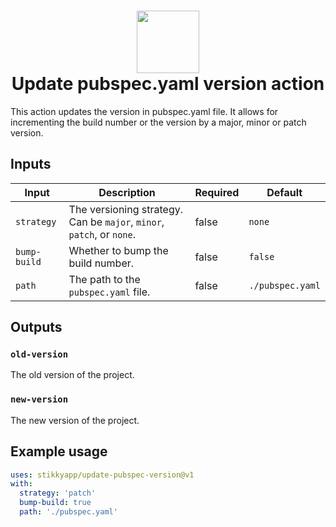 <h1 align="center">
    <a href="https://stikky.co/">
        <img width=100 src="https://avatars.githubusercontent.com/u/99006953">
    </a>
    <br>
    Update pubspec.yaml version action
</h1>

This action updates the version in pubspec.yaml file. It allows for incrementing the build number or the version by a major, minor or patch version.

## Inputs

| Input         | Description                                                           | Required | Default          |
|---------------|-----------------------------------------------------------------------|----------|------------------|
| `strategy`    | The versioning strategy. Can be `major`, `minor`, `patch`, or `none`. | false    | `none`           |
| `bump-build`  | Whether to bump the build number.                                     | false    | `false`          |
| `path`        | The path to the `pubspec.yaml` file.                                  | false    | `./pubspec.yaml` |

## Outputs

### `old-version`

The old version of the project.

### `new-version`

The new version of the project.

## Example usage

```yaml
uses: stikkyapp/update-pubspec-version@v1
with:
  strategy: 'patch'
  bump-build: true
  path: './pubspec.yaml'
```